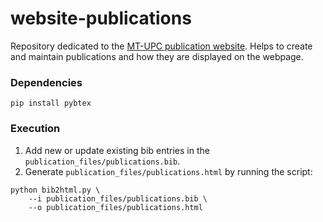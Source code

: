 # website-publications

Repository dedicated to the [MT-UPC publication website](https://mt.cs.upc.edu/publications). Helps to create and maintain publications and how they are displayed on the webpage.

### Dependencies
```pip install pybtex```

### Execution
1. Add new or update existing bib entries in the `publication_files/publications.bib`.
2. Generate `publication_files/publications.html` by running the script:
```
python bib2html.py \
    --i publication_files/publications.bib \
    --o publication_files/publications.html
```